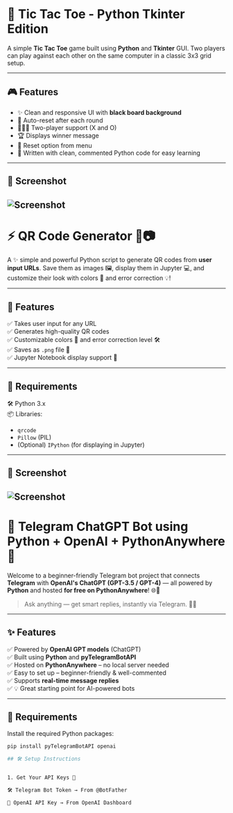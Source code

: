 # 🧠 Tic Tac Toe - Python Tkinter Edition

A simple **Tic Tac Toe** game built using **Python** and **Tkinter** GUI. Two players can play against each other on the same computer in a classic 3x3 grid setup.

---

## 🎮 Features

- ✨ Clean and responsive UI with **black board background**
- 🔄 Auto-reset after each round
- 🧑‍🤝‍🧑 Two-player support (X and O)
- 🏆 Displays winner message
- 🔁 Reset option from menu
- 🧠 Written with clean, commented Python code for easy learning

---

## 📸 Screenshot

![Screenshot](https://i.postimg.cc/RCwcxHQ4/Screenshot-1.jpg)
---


# ⚡ QR Code Generator 🔗📷

A ✨ simple and powerful Python script to generate QR codes from **user input URLs**. Save them as images 🖼️, display them in Jupyter 💻, and customize their look with colors 🎨 and error correction 💡!

---

## 🚀 Features

✅ Takes user input for any URL  
✅ Generates high-quality QR codes  
✅ Customizable colors 🎨 and error correction level 🛠️  
✅ Saves as `.png` file 📁  
✅ Jupyter Notebook display support 📘

---

## 🔧 Requirements

🛠️ Python 3.x  
📦 Libraries:
- `qrcode`
- `Pillow` (PIL)
- (Optional) `IPython` (for displaying in Jupyter)

---

## 📸 Screenshot

![Screenshot](https://i.postimg.cc/s2DwGhqS/download.png)
---

# 🤖 Telegram ChatGPT Bot using Python + OpenAI + PythonAnywhere 🚀

Welcome to a beginner-friendly Telegram bot project that connects **Telegram** with **OpenAI's ChatGPT (GPT-3.5 / GPT-4)** — all powered by **Python** and hosted **for free on PythonAnywhere**! 🌐🐍

> Ask anything — get smart replies, instantly via Telegram. 🧠💬

---

## ✨ Features

✅ Powered by **OpenAI GPT models** (ChatGPT)  
✅ Built using **Python** and **pyTelegramBotAPI**  
✅ Hosted on **PythonAnywhere** – no local server needed  
✅ Easy to set up – beginner-friendly & well-commented  
✅ Supports **real-time message replies**  
✅ 💡 Great starting point for AI-powered bots

---

## 🔧 Requirements

Install the required Python packages:

```bash
pip install pyTelegramBotAPI openai

## 🛠️ Setup Instructions


1. Get Your API Keys 🔐

🛠️ Telegram Bot Token → From @BotFather

🔑 OpenAI API Key → From OpenAI Dashboard






